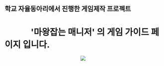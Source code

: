 ## 학교 자율동아리에서 진행한 게임제작 프로젝트 
# 　　　'마왕잡는 매니저' 의 게임 가이드 페이지 입니다. 
<p align="center">
  <img src="https://user-images.githubusercontent.com/65841016/128703785-3a3a516a-1fdb-4e7d-ba5e-089e4bcc5198.png"/>
</p> 
